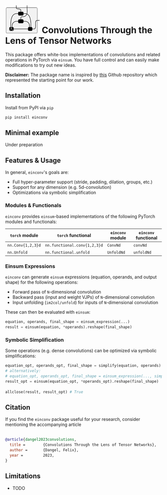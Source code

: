 # <img alt="Einconv:" src="./docs/logo.png" height="90"> Convolutions Through the Lens of Tensor Networks

This package offers white-box implementations of convolutions and related
operations in PyTorch via `einsum`. You have full control and can easily make
modifications to try out new ideas.

**Disclaimer:** The package name is inspired by
[this](https://github.com/pfnet-research/einconv) Github repository which
represented the starting point for our work.

## Installation
Install from PyPI via `pip`

```sh
pip install einconv
```

## Minimal example

Under preparation


## Features & Usage

In general, `einconv`'s goals are:

- Full hyper-parameter support (stride, padding, dilation, groups, etc.)
- Support for any dimension (e.g. 5d-convolution)
- Optimizations via symbolic simplification

### Modules & Functionals

`einconv` provides `einsum`-based implementations of the following PyTorch
modules and functionals:

| `torch` module    | `torch` functional           | `einconv` module | `einconv` functional |
|-------------------|------------------------------|------------------|----------------------|
| `nn.Conv{1,2,3}d` | `nn.functional.conv{1,2,3}d` | `ConvNd`         | `convNd`             |
| `nn.Unfold`       | `nn.functional.unfold`       | `UnfoldNd`       | `unfoldNd`           |

### Einsum Expressions

`einconv` can generate `einsum` expressions (equation, operands, and output
shape) for the following operations:

- Forward pass of `N`-dimensional convolution
- Backward pass (input and weight VJPs) of `N`-dimensional convolution
- Input unfolding (`im2col/unfold`) for inputs of `N`-dimensional convolution

These can then be evaluated with `einsum`:
```py
equation, operands, final_shape = einsum_expression(...)
result = einsum(equation, *operands).reshape(final_shape)
```

### Symbolic Simplification

Some operations (e.g. dense convolutions) can be optimized via symbolic simplifications:
```py
equation_opt, operands_opt, final_shape = simplify(equation, operands)
# alternatively:
# equation_opt, operands_opt, final_shape = einsum_expression(..., simplify=True)
result_opt = einsum(equation_opt, *operands_opt).reshape(final_shape)

allclose(result, result_opt) # True
```

## Citation

If you find the `einconv` package useful for your research, consider mentioning
the accompanying article

```bib

@article{dangel2023convolutions,
  title =        {Convolutions Through the Lens of Tensor Networks},
  author =       {Dangel, Felix},
  year =         2023,
}

```
## Limitations

- TODO
